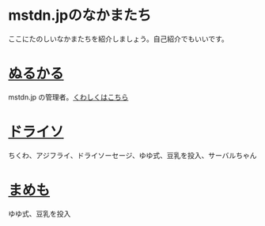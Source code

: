 # mstdn.jpのなかまたち

ここにたのしいなかまたちを紹介しましょう。自己紹介でもいいです。

# [ぬるかる](https://mstdn.jp/@nullkal)

mstdn.jp の管理者。[くわしくはこちら](https://ja.mstdn.wiki/Nullkal)

# [ドライソ](https://mstdn.jp/@doraiso)

ちくわ、アジフライ、ドライソーセージ、ゆゆ式、豆乳を投入、サーバルちゃん

# [まめも](https://mstdn.jp/@mamemomonga)

ゆゆ式、豆乳を投入



